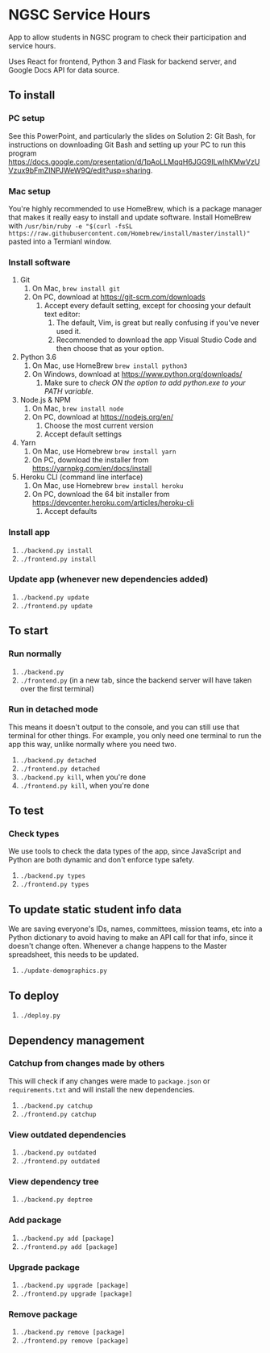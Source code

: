 # NGSC Service Hours
App to allow students in NGSC program to check their participation and  service hours. 

Uses React for frontend, Python 3 and Flask for backend server, and Google Docs API for data source.

## To install

### PC setup
See this PowerPoint, and particularly the slides on Solution 2: Git Bash, for instructions on downloading Git Bash and setting up your PC to run this program https://docs.google.com/presentation/d/1pAoLLMqqH6JGG9ILwlhKMwVzUVzux9bFmZINPJWeW9Q/edit?usp=sharing.

### Mac setup
You're highly recommended to use HomeBrew, which is a package manager that makes it really easy to install and update software. Install HomeBrew with `/usr/bin/ruby -e "$(curl -fsSL https://raw.githubusercontent.com/Homebrew/install/master/install)"` pasted into a Termianl window.

### Install software
1. Git
    1. On Mac, `brew install git`
    1. On PC, download at https://git-scm.com/downloads
        1. Accept every default setting, except for choosing your default text editor:
            1. The default, Vim, is great but really confusing if you've never used it.
            1. Recommended to download the app Visual Studio Code and then choose that as your option.
1. Python 3.6
    1. On Mac, use HomeBrew `brew install python3`
    2. On Windows, download at https://www.python.org/downloads/ 
        1. Make sure to _check ON the option to add python.exe to your PATH variable._
1. Node.js & NPM
    1. On Mac, `brew install node`
    1. On PC, download at https://nodejs.org/en/ 
        1. Choose the most current version
        1. Accept default settings
1. Yarn
    1. On Mac, use Homebrew `brew install yarn`
    1. On PC, download the installer from https://yarnpkg.com/en/docs/install
1. Heroku CLI (command line interface)
    1. On Mac, use Homebrew `brew install heroku`
    1. On PC, download the 64 bit installer from https://devcenter.heroku.com/articles/heroku-cli
        1. Accept defaults

### Install app
1. `./backend.py install`
1. `./frontend.py install`

### Update app (whenever new dependencies added)
1. `./backend.py update`
1. `./frontend.py update`


## To start

### Run normally
1. `./backend.py`
1. `./frontend.py` (in a new tab, since the backend server will have taken over the first terminal)

### Run in detached mode
This means it doesn't output to the console, and you can still use that terminal for other things. For example, you only need one terminal to run the app this way, unlike normally where you need two.
1. `./backend.py detached`
1. `./frontend.py detached`
1. `./backend.py kill`, when you're done
1. `./frontend.py kill`, when you're done

## To test

### Check types
We use tools to check the data types of the app, since JavaScript and Python are both dynamic and don't enforce type safety. 
1. `./backend.py types`
1. `./frontend.py types`

## To update static student info data
We are saving everyone's IDs, names, committees, mission teams, etc into a Python dictionary to avoid having to make an 
API call for that info, since it doesn't change often. Whenever a change happens to the Master spreadsheet, this 
needs to be updated.

1. `./update-demographics.py`

## To deploy
1. `./deploy.py`

## Dependency management

### Catchup from changes made by others
This will check if any changes were made to `package.json` or `requirements.txt` and will install the new dependencies.
1. `./backend.py catchup`
1. `./frontend.py catchup`

### View outdated dependencies
1. `./backend.py outdated`
1. `./frontend.py outdated`

### View dependency tree
1. `./backend.py deptree`

### Add package
1. `./backend.py add [package]`
1. `./frontend.py add [package]`

### Upgrade package
1. `./backend.py upgrade [package]`
1. `./frontend.py upgrade [package]`

### Remove package
1. `./backend.py remove [package]`
1. `./frontend.py remove [package]`
